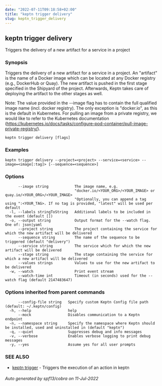 ```yaml
---
date: "2022-07-11T09:18:58+02:00"
title: "keptn trigger delivery"
slug: keptn_trigger_delivery
---
```

## keptn trigger delivery

Triggers the delivery of a new artifact for a service in a project

### Synopsis

Triggers the delivery of a new artifact for a service in a project.
An "artifact" is the name of a Docker image which can be located at any Docker registry (e.g., DockerHub or Quay).
The new artifact is pushed in the first stage specified in the Shipyard of the project. Afterwards, Keptn takes care
of deploying the artifact to the other stages as well.

Note: The value provided in the --image flag has to contain the full qualified image name (incl. docker registry).
The only exception is "docker.io", as this is the default in Kubernetes.
For pulling an image from a private registry, we would like to refer to the Kubernetes documentation (https://kubernetes.io/docs/tasks/configure-pod-container/pull-image-private-registry/).


```
keptn trigger delivery [flags]
```

### Examples

```
keptn trigger delivery --project=<project> --service=<service> --image=<image[:tag]> [--sequence=<sequence>]
```

### Options

```
      --image string            The image name, e.g.
                                "docker.io/<YOUR_ORG>/<YOUR_IMAGE> or quay.io/<YOUR_ORG>/<YOUR_IMAGE>
                                "Optionally, you can append a tag using ":<YOUR_TAG>. If no tag is provided, "latest" will be used per default
  -l, --labels stringToString   Additional labels to be included in the event (default [])
  -o, --output string           Output format for the --watch flag. One of: json|yaml
      --project string          The project containing the service for which the new artifact will be delivered
      --sequence string         The name of the sequence to be triggered (default "delivery")
      --service string          The service which for which the new artifact will be delivered
      --stage string            The stage containing the service for which a new artifact will be delivered
      --values strings          Values to use for the new artifact to be delivered
  -w, --watch                   Print event stream
      --watch-time int          Timeout (in seconds) used for the --watch flag (default 2147483647)
```

### Options inherited from parent commands

```
      --config-file string   Specify custom Keptn Config file path (default: ~/.keptn/config)
  -h, --help                 help
      --mock                 Disables communication to a Keptn endpoint
  -n, --namespace string     Specify the namespace where Keptn should be installed, used and uninstalled in (default "keptn")
  -q, --quiet                Suppresses debug and info messages
  -v, --verbose              Enables verbose logging to print debug messages
  -y, --yes                  Assume yes for all user prompts
```

### SEE ALSO

* [keptn trigger](../keptn_trigger/)	 - Triggers the execution of an action in keptn

###### Auto generated by spf13/cobra on 11-Jul-2022
